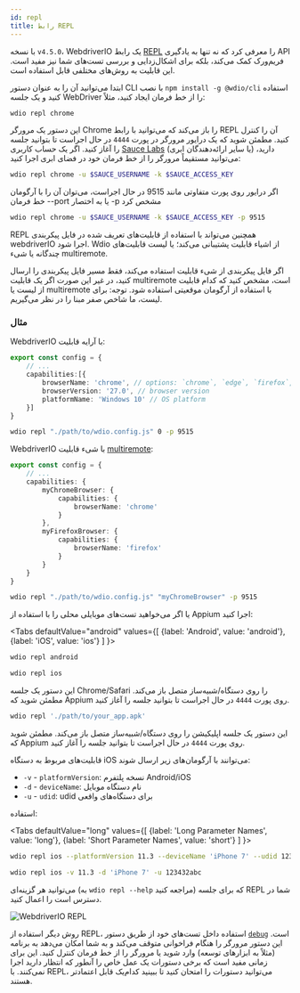 ```yaml
---
id: repl
title: رابط REPL
---
```


با نسخه `v4.5.0`، WebdriverIO یک رابط [REPL](https://en.wikipedia.org/wiki/Read%E2%80%93eval%E2%80%93print_loop) را معرفی کرد که نه تنها به یادگیری API فریم‌ورک کمک می‌کند، بلکه برای اشکال‌زدایی و بررسی تست‌های شما نیز مفید است. این قابلیت به روش‌های مختلفی قابل استفاده است.

ابتدا می‌توانید آن را به عنوان دستور CLI با نصب `npm install -g @wdio/cli` استفاده کنید و یک جلسه WebDriver را از خط فرمان ایجاد کنید، مثلاً:

```sh
wdio repl chrome
```

این دستور یک مرورگر Chrome را باز می‌کند که می‌توانید با رابط REPL آن را کنترل کنید. مطمئن شوید که یک درایور مرورگر در پورت `4444` در حال اجراست تا بتوانید جلسه را آغاز کنید. اگر یک حساب کاربری [Sauce Labs](https://saucelabs.com) (یا سایر ارائه‌دهندگان ابری) دارید، می‌توانید مستقیماً مرورگر را از خط فرمان خود در فضای ابری اجرا کنید:

```sh
wdio repl chrome -u $SAUCE_USERNAME -k $SAUCE_ACCESS_KEY
```

اگر درایور روی پورت متفاوتی مانند 9515 در حال اجراست، می‌توان آن را با آرگومان خط فرمان --port یا به اختصار -p مشخص کرد

```sh
wdio repl chrome -u $SAUCE_USERNAME -k $SAUCE_ACCESS_KEY -p 9515
```

REPL همچنین می‌تواند با استفاده از قابلیت‌های تعریف شده در فایل پیکربندی webdriverIO اجرا شود. Wdio از اشیاء قابلیت پشتیبانی می‌کند؛ یا لیست قابلیت‌های چندگانه یا شیء multiremote.

اگر فایل پیکربندی از شیء قابلیت استفاده می‌کند، فقط مسیر فایل پیکربندی را ارسال کنید، در غیر این صورت اگر یک قابلیت multiremote است، مشخص کنید که کدام قابلیت از لیست یا multiremote با استفاده از آرگومان موقعیتی استفاده شود. توجه: برای لیست، ما شاخص صفر مبنا را در نظر می‌گیریم.

### مثال

WebdriverIO با آرایه قابلیت:

```ts title="wdio.conf.ts example"
export const config = {
    // ...
    capabilities:[{
        browserName: 'chrome', // options: `chrome`, `edge`, `firefox`, `safari`, `chromium`
        browserVersion: '27.0', // browser version
        platformName: 'Windows 10' // OS platform
    }]
}
```

```sh
wdio repl "./path/to/wdio.config.js" 0 -p 9515
```

WebdriverIO با شیء قابلیت [multiremote](https://webdriver.io/docs/multiremote/):

```ts title="wdio.conf.ts example"
export const config = {
    // ...
    capabilities: {
        myChromeBrowser: {
            capabilities: {
                browserName: 'chrome'
            }
        },
        myFirefoxBrowser: {
            capabilities: {
                browserName: 'firefox'
            }
        }
    }
}
```

```sh
wdio repl "./path/to/wdio.config.js" "myChromeBrowser" -p 9515
```

یا اگر می‌خواهید تست‌های موبایلی محلی را با استفاده از Appium اجرا کنید:

<Tabs
  defaultValue="android"
  values={[
    {label: 'Android', value: 'android'},
    {label: 'iOS', value: 'ios'}
  ]
}>
<TabItem value="android">

```sh
wdio repl android
```

</TabItem>
<TabItem value="ios">

```sh
wdio repl ios
```

</TabItem>
</Tabs>

این دستور یک جلسه Chrome/Safari را روی دستگاه/شبیه‌ساز متصل باز می‌کند. مطمئن شوید که Appium روی پورت `4444` در حال اجراست تا بتوانید جلسه را آغاز کنید.

```sh
wdio repl './path/to/your_app.apk'
```

این دستور یک جلسه اپلیکیشن را روی دستگاه/شبیه‌ساز متصل باز می‌کند. مطمئن شوید که Appium روی پورت `4444` در حال اجراست تا بتوانید جلسه را آغاز کنید.

قابلیت‌های مربوط به دستگاه iOS می‌توانند با آرگومان‌های زیر ارسال شوند:

* `-v`      - `platformVersion`: نسخه پلتفرم Android/iOS
* `-d`      - `deviceName`: نام دستگاه موبایل
* `-u`      - `udid`: udid برای دستگاه‌های واقعی

استفاده:

<Tabs
  defaultValue="long"
  values={[
    {label: 'Long Parameter Names', value: 'long'},
    {label: 'Short Parameter Names', value: 'short'}
  ]
}>
<TabItem value="long">

```sh
wdio repl ios --platformVersion 11.3 --deviceName 'iPhone 7' --udid 123432abc
```

</TabItem>
<TabItem value="short">

```sh
wdio repl ios -v 11.3 -d 'iPhone 7' -u 123432abc
```

</TabItem>
</Tabs>

می‌توانید هر گزینه‌ای (به `wdio repl --help` مراجعه کنید) که برای جلسه REPL شما در دسترس است را اعمال کنید.

![WebdriverIO REPL](https://webdriver.io/img/repl.gif)

روش دیگر استفاده از REPL، استفاده داخل تست‌های خود از طریق دستور [`debug`](/docs/api/browser/debug) است. این دستور مرورگر را هنگام فراخوانی متوقف می‌کند و به شما امکان می‌دهد به برنامه (مثلاً به ابزارهای توسعه) وارد شوید یا مرورگر را از خط فرمان کنترل کنید. این برای زمانی مفید است که برخی دستورات یک عمل خاص را آنطور که انتظار دارید اجرا نمی‌کنند. با REPL، می‌توانید دستورات را امتحان کنید تا ببینید کدام‌یک قابل اعتمادتر هستند.